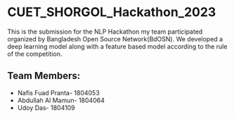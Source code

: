 # CUET_SHORGOL_Hackathon_2023

This is the submission for the NLP Hackathon my team participated organized by Bangladesh Open Source Network(BdOSN). We developed a deep learning model along with a feature based model according to the rule of the competition.

## Team Members:
- Nafis Fuad Pranta- 1804053
- Abdullah Al Mamun- 1804064
- Udoy Das- 1804109
